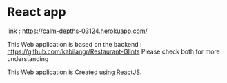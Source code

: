 # React app

link : https://calm-depths-03124.herokuapp.com/

This Web application is based on the backend : https://github.com/kabilangr/Restaurant-Glints
Please check both for more understanding

This Web application is Created using ReactJS.
